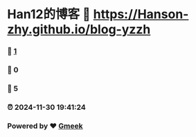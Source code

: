 # Han12的博客 :link: https://Hanson-zhy.github.io/blog-yzzh 
### :page_facing_up: [1](https://Hanson-zhy.github.io/blog-yzzh/tag.html) 
### :speech_balloon: 0 
### :hibiscus: 5 
### :alarm_clock: 2024-11-30 19:41:24 
### Powered by :heart: [Gmeek](https://github.com/Meekdai/Gmeek)
